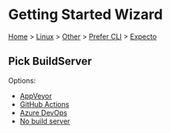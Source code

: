 # Getting Started Wizard

[Home](/docs/wiz/readme.md) > [Linux](Linux.md) > [Other](Linux_Other.md) > [Prefer CLI](Linux_Other_Cli.md) > [Expecto](Linux_Other_Cli_Expecto.md)

## Pick BuildServer

Options:
 * [AppVeyor](Linux_Other_Cli_Expecto_AppVeyor.md)
 * [GitHub Actions](Linux_Other_Cli_Expecto_GitHubActions.md)
 * [Azure DevOps](Linux_Other_Cli_Expecto_AzureDevOps.md)
 * [No build server](Linux_Other_Cli_Expecto_None.md)
